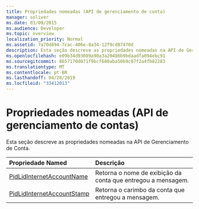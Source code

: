 ```yaml
---
title: Propriedades nomeadas (API de gerenciamento de conta)
manager: soliver
ms.date: 03/09/2015
ms.audience: Developer
ms.topic: overview
localization_priority: Normal
ms.assetid: 7a70d894-7cac-406e-8a34-12f9cd87470d
description: Esta seção descreve as propriedades nomeadas na API de Gerenciamento de Conta.
ms.openlocfilehash: e09b34d93089a90a3a20486b9bdaadfa094ebc91
ms.sourcegitcommit: 8657170d071f9bcf680aba50b9c07f2a4fb82283
ms.translationtype: MT
ms.contentlocale: pt-BR
ms.lasthandoff: 04/28/2019
ms.locfileid: "33412013"
---
```

# <a name="named-properties-account-management-api"></a>Propriedades nomeadas (API de gerenciamento de contas)

Esta seção descreve as propriedades nomeadas na API de Gerenciamento de Conta.
  
|**Propriedade Named**|**Descrição**|
|:-----|:-----|
|[PidLidInternetAccountName](pidlidinternetaccountname.md) <br/> |Retorna o nome de exibição da conta que entregou a mensagem.  <br/> |
|[PidLidInternetAccountStamp](pidlidinternetaccountstamp.md) <br/> |Retorna o carimbo da conta que entregou a mensagem.  <br/> |
   


